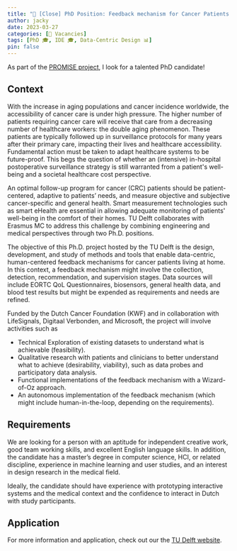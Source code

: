 ```yaml
---
title: "🚩 [Close] PhD Position: Feedback mechanism for Cancer Patients through a Data-Centric, Human-Centred Design approach"
author: jacky
date: 2023-03-27
categories: [🚩 Vacancies]
tags: [PhD 🎓, IDE 🎓, Data-Centric Design 📊]
pin: false
---
```


As part of the [PROMISE project](https://www.erasmusmc-rdo.nl/project/patient-in-the-lead-in-remote-oncological-care-the-prospective-multicentre-implementation-study-the-promise/), I look for a talented PhD candidate!

## Context

With the increase in aging populations and cancer incidence worldwide, the accessibility of cancer care is under high pressure. The higher number of patients requiring cancer care will receive that care from a decreasing number of healthcare workers: the double aging phenomenon. These patients are typically followed up in surveillance protocols for many years
after their primary care, impacting their lives and healthcare accessibility. Fundamental action must be taken to adapt healthcare systems to be future-proof. This begs the question of whether an (intensive) in-hospital postoperative surveillance strategy is still warranted from a patient's well-being and a societal healthcare cost perspective.

An optimal follow-up program for cancer (CRC) patients should be patient-centered, adaptive to patients’ needs, and measure objective and subjective cancer-specific and general health. Smart measurement technologies such as smart eHealth are essential in allowing adequate monitoring of patients' well-being in the comfort of their homes. TU Delft collaborates with Erasmus MC to address this challenge by combining engineering and medical perspectives through two Ph.D. positions.

The objective of this Ph.D. project hosted by the TU Delft is the design, development, and study of methods and tools that enable data-centric, human-centered feedback mechanisms for cancer patients living at home. In this context, a feedback mechanism might involve the collection, detection, recommendation, and supervision stages. Data sources will include EORTC QoL Questionnaires, biosensors, general health data, and blood test results but might be expended as requirements and needs are refined. 

Funded by the Dutch Cancer Foundation (KWF) and in collaboration with LifeSignals, Digitaal Verbonden, and Microsoft, the project will involve activities such as

- Technical Exploration of existing datasets to understand what is achievable (feasibility).
- Qualitative research with patients and clinicians to better understand what to achieve (desirability, viability), such as data probes and participatory data analysis.
- Functional implementations of the feedback mechanism with a Wizard-of-Oz approach.
- An autonomous implementation of the feedback mechanism (which might include human-in-the-loop, depending on the requirements).

## Requirements

We are looking for a person with an aptitude for independent creative work, good team working skills, and excellent English language skills. In addition, the candidate has a master’s degree in computer science, HCI, or related discipline, experience in machine learning and user studies, and an interest in design research in the medical field.

Ideally, the candidate should have experience with prototyping interactive systems and the medical context and the confidence to interact in Dutch with study participants.


## Application

For more information and application, check out our the [TU Delft website](https://www.tudelft.nl/over-tu-delft/werken-bij-tu-delft/vacatures/details/?nPostingId=3939&nPostingTargetId=11188&id=QEZFK026203F3VBQBLO6G68W9&LG=UK&mask=external).
